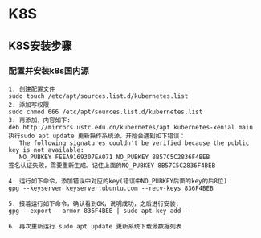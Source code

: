# K8S 
## K8S安装步骤

### 配置并安装k8s国内源
    1. 创建配置文件 
    sudo touch /etc/apt/sources.list.d/kubernetes.list
    2. 添加写权限
    sudo chmod 666 /etc/apt/sources.list.d/kubernetes.list 
    3. 再添加，内容如下:
    deb http://mirrors.ustc.edu.cn/kubernetes/apt kubernetes-xenial main
    执行sudo apt update 更新操作系统源，开始会遇到如下错误：
       The following signatures couldn't be verified because the public key is not available:
       NO_PUBKEY FEEA9169307EA071 NO_PUBKEY 8B57C5C2836F4BEB
    签名认证失败，需要重新生成。记住上面的NO_PUBKEY 8B57C5C2836F4BEB
    
    4. 运行如下命令，添加错误中对应的key(错误中NO_PUBKEY后面的key的后8位)：
    gpg --keyserver keyserver.ubuntu.com --recv-keys 836F4BEB
    
    5. 接着运行如下命令，确认看到OK，说明成功，之后进行安装:
    gpg --export --armor 836F4BEB | sudo apt-key add -
   
    6. 再次重新运行 sudo apt update 更新系统下载源数据列表

    
